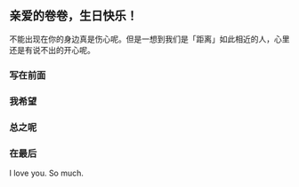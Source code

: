 ## 亲爱的卷卷，生日快乐！

不能出现在你的身边真是伤心呢。但是一想到我们是「距离」如此相近的人，心里还是有说不出的开心呢。


### 写在前面


### 我希望


### 总之呢


### 在最后

I love you. So much.